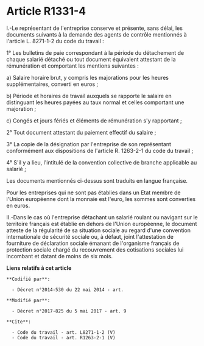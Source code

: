 # Article R1331-4

I.-Le représentant de l'entreprise conserve et présente, sans délai, les documents suivants à la demande des agents de
contrôle mentionnés à l'article L. 8271-1-2 du code du travail : 

1° Les bulletins de paie correspondant à la période du détachement de chaque salarié détaché ou tout document équivalent
attestant de la rémunération et comportant les mentions suivantes : 

a) Salaire horaire brut, y compris les majorations pour les heures supplémentaires, converti en euros ; 

b) Période et horaires de travail auxquels se rapporte le salaire en distinguant les heures payées au taux normal et celles
comportant une majoration ; 

c) Congés et jours fériés et éléments de rémunération s'y rapportant ; 

2° Tout document attestant du paiement effectif du salaire ; 

3° La copie de la désignation par l'entreprise de son représentant conformément aux dispositions de l'article R. 1263-2-1 du
code du travail ; 

4° S'il y a lieu, l'intitulé de la convention collective de branche applicable au salarié ; 

Les documents mentionnés ci-dessus sont traduits en langue française. 

Pour les entreprises qui ne sont pas établies dans un Etat membre de l'Union européenne dont la monnaie est l'euro, les
sommes sont converties en euros. 

II.-Dans le cas où l'entreprise détachant un salarié roulant ou navigant sur le territoire français est établie en dehors de
l'Union européenne, le document atteste de la régularité de sa situation sociale au regard d'une convention internationale de
sécurité sociale ou, à défaut, joint l'attestation de fourniture de déclaration sociale émanant de l'organisme français de
protection sociale chargé du recouvrement des cotisations sociales lui incombant et datant de moins de six mois.

**Liens relatifs à cet article**

	**Codifié par**:

	  - Décret n°2014-530 du 22 mai 2014 - art.

	**Modifié par**:

	  - Décret n°2017-825 du 5 mai 2017 - art. 9

	**Cite**:

	  - Code du travail - art. L8271-1-2 (V)
	  - Code du travail - art. R1263-2-1 (V)
